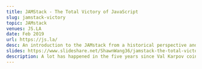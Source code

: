 ```yaml
---
title: JAMStack - The Total Victory of JavaScript
slug: jamstack-victory
topic: JAMstack
venues: JS.LA
date: Feb 2019
url: https://js.la/
desc: An introduction to the JAMstack from a historical perspective and how it finally lets JS "win"
slides: https://www.slideshare.net/ShawnWang36/jamstack-the-total-victory-of-javascript-jsla-feb-2019
description: A lot has happened in the five years since Val Karpov coined the MEAN stack to describe "Full Stack" Javascript stacks. React rose to dominance, AWS Lambda started the Serverless movement, and Static Site Generators came back in a big way. What is driving this new stack of Javascript, APIs, and Markup? This is the story of how a JAMstack cynic finally turned into a believer.
---
```


